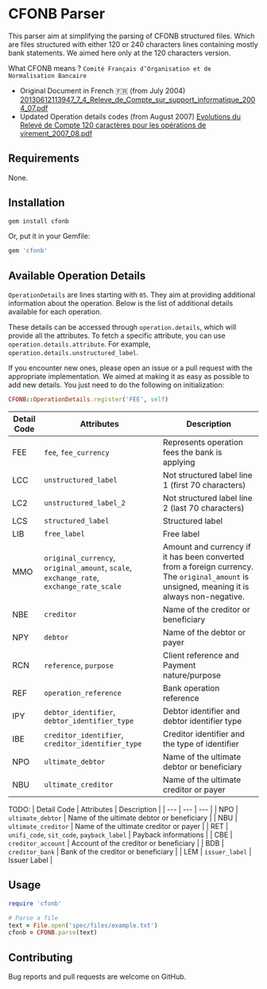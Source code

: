 # CFONB Parser

This parser aim at simplifying the parsing of CFONB structured files.
Which are files structured with either 120 or 240 characters lines containing mostly bank statements.
We aimed here only at the 120 characters version.

What CFONB means ? `Comité Français d’Organisation et de Normalisation Bancaire`

- Original Document in French 🇫🇷 (from July 2004)
  [20130612113947_7_4_Releve_de_Compte_sur_support_informatique_2004_07.pdf](https://github.com/pennylane-hq/cfonb/files/13307686/20130612113947_7_4_Releve_de_Compte_sur_support_informatique_2004_07.pdf)
- Updated Operation details codes (from August 2007)
  [Evolutions du Relevé de Compte 120 caractères pour les opérations de virement_2007_08.pdf](https://github.com/user-attachments/files/17554987/Evolutions.du.Releve.de.Compte.120.caracteres.pour.les.operations.de.virement.Aout.2007.pdf)

## Requirements

None.

## Installation

```bash
gem install cfonb
```

Or, put it in your Gemfile:

```ruby
gem 'cfonb'
```

## Available Operation Details

`OperationDetails` are lines starting with `05`. They aim at providing additional information about the operation.
Below is the list of additional details available for each operation.

These details can be accessed through `operation.details`, which will provide all the attributes. To fetch a specific attribute, you can use `operation.details.attribute`. For example, `operation.details.unstructured_label`.

If you encounter new ones, please open an issue or a pull request with the appropriate implementation.
We aimed at making it as easy as possible to add new details. You just need to do the following on initialization:

```ruby
CFONB::OperationDetails.register('FEE', self)
```

| Detail Code | Attributes                                                                              | Description                                                                                                                                 |
| ----------- | --------------------------------------------------------------------------------------- | ------------------------------------------------------------------------------------------------------------------------------------------- |
| FEE         | `fee`, `fee_currency`                                                                   | Represents operation fees the bank is applying                                                                                              |
| LCC         | `unstructured_label`                                                                    | Not structured label line 1 (first 70 characters)                                                                                           |
| LC2         | `unstructured_label_2`                                                                  | Not structured label line 2 (last 70 characters)                                                                                            |
| LCS         | `structured_label`                                                                      | Structured label                                                                                                                            |
| LIB         | `free_label`                                                                            | Free label                                                                                                                                  |
| MMO         | `original_currency`, `original_amount`, `scale`, `exchange_rate`, `exchange_rate_scale` | Amount and currency if it has been converted from a foreign currency. The `original_amount` is unsigned, meaning it is always non-negative. |
| NBE         | `creditor`                                                                              | Name of the creditor or beneficiary                                                                                                         |
| NPY         | `debtor`                                                                                | Name of the debtor or payer                                                                                                                 |
| RCN         | `reference`, `purpose`                                                                  | Client reference and Payment nature/purpose                                                                                                 |
| REF         | `operation_reference`                                                                   | Bank operation reference                                                                                                                    |
| IPY         | `debtor_identifier`, `debtor_identifier_type`                                           | Debtor identifier and debtor identifier type                                                                                                |
| IBE         | `creditor_identifier`, `creditor_identifier_type`                                       | Creditor identifier and the type of identifier                                                                                              |
| NPO         | `ultimate_debtor`                                                                       | Name of the ultimate debtor or beneficiary                                                                                                  |
| NBU         | `ultimate_creditor`                                                                     | Name of the ultimate creditor or payer                                                                                                      |

TODO:
| Detail Code | Attributes | Description |
| --- | --- | --- |
| NPO | `ultimate_debtor` | Name of the ultimate debtor or beneficiary |
| NBU | `ultimate_creditor` | Name of the ultimate creditor or payer |
| RET | `unifi_code`, `sit_code`, `payback_label` | Payback informations |
| CBE | `creditor_account` | Account of the creditor or beneficiary |
| BDB | `creditor_bank` | Bank of the creditor or beneficiary |
| LEM | `issuer_label` | Issuer Label |

## Usage

```ruby
require 'cfonb'

# Parse a file
text = File.open('spec/files/example.txt')
cfonb = CFONB.parse(text)
```

## Contributing

Bug reports and pull requests are welcome on GitHub.
